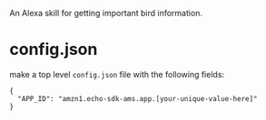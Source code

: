 An Alexa skill for getting important bird information.

# config.json
make a top level `config.json` file with the following fields:
```
{
  "APP_ID": "amzn1.echo-sdk-ams.app.[your-unique-value-here]"
}
```
